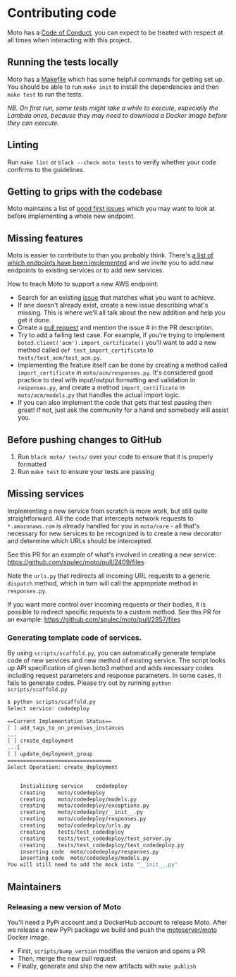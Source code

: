 # Contributing code

Moto has a [Code of Conduct](https://github.com/spulec/moto/blob/master/CODE_OF_CONDUCT.md), you can expect to be treated with respect at all times when interacting with this project.

## Running the tests locally

Moto has a [Makefile](./Makefile) which has some helpful commands for getting set up.
You should be able to run `make init` to install the dependencies and then `make test` to run the tests.

*NB. On first run, some tests might take a while to execute, especially the Lambda ones, because they may need to download a Docker image before they can execute.*

## Linting

Run `make lint` or `black --check moto tests` to verify whether your code confirms to the guidelines.

## Getting to grips with the codebase

Moto maintains a list of [good first issues](https://github.com/spulec/moto/contribute) which you may want to look at before
implementing a whole new endpoint.

## Missing features

Moto is easier to contribute to than you probably think. There's [a list of which endpoints have been implemented](https://github.com/spulec/moto/blob/master/IMPLEMENTATION_COVERAGE.md) and we invite you to add new endpoints to existing services or to add new services.

How to teach Moto to support a new AWS endpoint:

* Search for an existing [issue](https://github.com/spulec/moto/issues) that matches what you want to achieve.
* If one doesn't already exist, create a new issue describing what's missing. This is where we'll all talk about the new addition and help you get it done.
* Create a [pull request](https://help.github.com/articles/using-pull-requests/) and mention the issue # in the PR description.
* Try to add a failing test case. For example, if you're trying to implement `boto3.client('acm').import_certificate()` you'll want to add a new method called `def test_import_certificate` to `tests/test_acm/test_acm.py`.
* Implementing the feature itself can be done by creating a method called `import_certificate` in `moto/acm/responses.py`. It's considered good practice to deal with input/output formatting and validation in `responses.py`, and create a method `import_certificate` in `moto/acm/models.py` that handles the actual import logic.
* If you can also implement the code that gets that test passing then great! If not, just ask the community for a hand and somebody will assist you.

## Before pushing changes to GitHub

1. Run `black moto/ tests/` over your code to ensure that it is properly formatted
1. Run `make test` to ensure your tests are passing

## Missing services

Implementing a new service from scratch is more work, but still quite straightforward. All the code that intercepts network requests to `*.amazonaws.com` is already handled for you in `moto/core` - all that's necessary for new services to be recognized is to create a new decorator and determine which URLs should be intercepted.

See this PR for an example of what's involved in creating a new service: https://github.com/spulec/moto/pull/2409/files

Note the `urls.py` that redirects all incoming URL requests to a generic `dispatch` method, which in turn will call the appropriate method in `responses.py`. 

If you want more control over incoming requests or their bodies, it is possible to redirect specific requests to a custom method. See this PR for an example: https://github.com/spulec/moto/pull/2957/files

### Generating template code of services.

By using `scripts/scaffold.py`, you can automatically generate template code of new services and new method of existing service. The script looks up API specification of given boto3 method and adds necessary codes including request parameters and response parameters. In some cases, it fails to generate codes.
Please try out by running `python scripts/scaffold.py`

```bash
$ python scripts/scaffold.py
Select service: codedeploy

==Current Implementation Status==
[ ] add_tags_to_on_premises_instances
...
[ ] create_deployment
...[
[ ] update_deployment_group
=================================
Select Operation: create_deployment


	Initializing service	codedeploy
	creating	moto/codedeploy
	creating	moto/codedeploy/models.py
	creating	moto/codedeploy/exceptions.py
	creating	moto/codedeploy/__init__.py
	creating	moto/codedeploy/responses.py
	creating	moto/codedeploy/urls.py
	creating	tests/test_codedeploy
	creating	tests/test_codedeploy/test_server.py
	creating	tests/test_codedeploy/test_codedeploy.py
	inserting code	moto/codedeploy/responses.py
	inserting code	moto/codedeploy/models.py
You will still need to add the mock into "__init__.py"
```


## Maintainers

### Releasing a new version of Moto

You'll need a PyPi account and a DockerHub account to release Moto. After we release a new PyPi package we build and push the [motoserver/moto](https://hub.docker.com/r/motoserver/moto/) Docker image.

* First, `scripts/bump_version` modifies the version and opens a PR
* Then, merge the new pull request
* Finally, generate and ship the new artifacts with `make publish`
